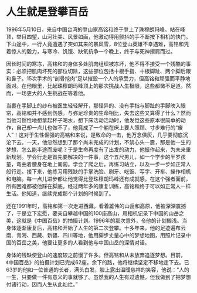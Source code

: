 # 人生就是登攀百岳

1996年5月10日，来自中国台湾的登山家高铭和终于登上了珠穆朗玛峰。站在峰顶，举目四望，山河壮美、风景如画，他激动得用颤抖的手不断按下相机的快门。下山途中，一行人竟遭遇了突如其来的暴风雪，8位登山英雄不幸遇难，高铭和凭着惊人的毅力，与寒冷、饥饿、缺氧抗争一个晚上，终于与死神擦肩而过。 

因长时间的寒冻，高铭和的身体多处肌肉组织被冻坏，他不得不接受一个残酷的事实：必须把肌肉坏死的部位切除，这些部位包括十根手指、十根脚趾、两个脚后跟和鼻子。15次手术的“剖骨挖肉”足以摧毁一个人的承受力，但高铭和顽强而平静地面对。在他眼里，比起珠穆朗玛峰顶上的那次挑战人生极限，这些都微不足道。然而，一场更大的人生挑战在等着他。 

当裹在手脚上的纱布被医生轻轻解开，那怪异的、没有手指与脚趾的手脚映入眼帘，高铭和并不感到伤感。与弥足珍贵的生命相比，失去这些又算得了什么？然而当他习惯性地想拿起杯子喝水，想下床活动活动时，他发觉这些原本很简单的动作，自己却一点儿也做不了，他竟成了一个躺在床上要人照顾、寸步难行的“废人”！这对于生性倔强的高铭和来说，是致命的一击，他万念俱灰，几乎要彻底沉沦下去。一天，他忽然想到了那个尚未完成的计划，不禁心头一震，那是他一生的梦想，怎么能半途而废呢？于是生命再度有了出发的动力，他振作起来，为未来重新规划。学会行走是首先要解决的一件事，这个五尺男儿，如一个学步的半岁孩童，弯曲着腰身在地上匍匐。学会了爬之后，再练习站立，以及一步一步如正常人般行走。接下来，他练习用残缺的手掌洗脸、刷牙、吃饭、写字、开车、操作相机和电脑。每一点儿进步都让他觉得比登珠穆朗玛峰还有成就感，在这个强者面前，所有困难都被他踩在脚底。经过两年多的康复训练，高铭和终于可以如正常人一样生活。他知道，继续完成那个计划的时候到了。 

还在1991年时，高铭和第一次走进西藏。看着雄伟的山岳和高原，他被深深震撼了，于是立下宏愿，要亲自攀越中国的100座高山，用相机记录下中国的山岳之美，这就是《中国百岳》的拍摄计划。1996年的那次意外，令他的计划搁浅。当身体逐渐康复后，高铭和开始了人生的第二次登攀。十多年来，他的足迹遍布云南、青海、西藏、新疆、四川等地，他用脚步丈量心中的梦想地图，用照片记录中国的百岳之美，他要让更多的人看到他与中国山岳的深情对话。 

身体的残缺使登山的速度较之前慢了许多。但高铭和从未放弃追逐梦想。目前，《中国百岳》的拍摄计划已完成62座，余下的路，他将继续坚定不移地走下去。已63岁的他如一位普通的长者，满头白发，脸上露出温暖慈祥的笑容，他说：“人的一生，只要做一件有意义的事就够了。虽然我的人生有过遗憾，但我做到了把梦想付诸行动，因而人生从此灿烂。”